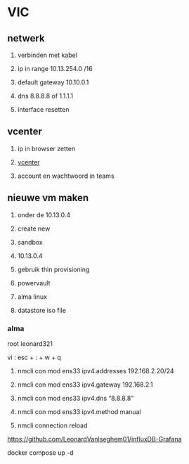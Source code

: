 # VIC

## netwerk

1. verbinden met kabel

2. ip in range 10.13.254.0 /16

3. default gateway 10.10.0.1

4. dns 8.8.8.8 of 1.1.1.1

5. interface resetten

## vcenter

1. ip in browser zetten

2. [vcenter](10.13.0.50)

3. account en wachtwoord in teams

## nieuwe vm maken

1. onder de 10.13.0.4

2. create new

3. sandbox

4. 10.13.0.4

5. gebruik thin provisioning

6. powervault

7. alma linux

8. datastore iso file

### alma

root leonard321

vi : esc + : + w + q

1. nmcli con mod ens33 ipv4.addresses 192.168.2.20/24

2. nmcli con mod ens33 ipv4.gateway 192.168.2.1

3. nmcli con mod ens33 ipv4.dns “8.8.8.8”

4. nmcli con mod ens33 ipv4.method manual

5. nmcli connection reload

https://github.com/LeonardVanIseghem01/influxDB-Grafana

docker compose up -d
